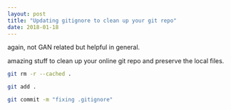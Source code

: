 ```yaml
---
layout: post
title: "Updating gitignore to clean up your git repo"
date: 2018-01-18
---
```


again, not GAN related but helpful in general.

amazing stuff to clean up your online git repo and preserve the local files.

```bash
git rm -r --cached .

git add .

git commit -m "fixing .gitignore"

```